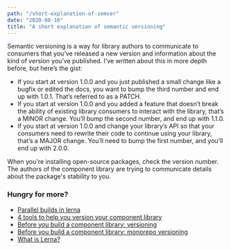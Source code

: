 ```yaml
---
path: "/short-explanation-of-semver"
date: "2020-08-10"
title: "A short explanation of semantic versioning"
---
```


Semantic versioning is a way for library authors to communicate to consumers that you’ve released a new version and information about the kind of version you’ve published. I’ve written about this in more depth before, but here’s the gist:

- If you start at version 1.0.0 and you just published a small change like a bugfix or edited the docs, you want to bump the third number and end up with 1.0.1. That’s referred to as a PATCH.
- If you start at version 1.0.0 and you added a feature that doesn’t break the ability of existing library consumers to interact with the library, that’s a MINOR change. You’ll bump the second number, and end up with 1.1.0.
- If you start at version 1.0.0 and change your library’s API so that your consumers need to rewrite their code to continue using your library, that’s a MAJOR change. You’ll need to bump the first number, and you’ll end up with 2.0.0.

When you're installing open-source packages, check the version number. The authors of the component library are trying to communicate details about the package's stability to you.

### Hungry for more?

- [Parallel builds in lerna](/parallel-builds-in-lerna)
- [4 tools to help you version your component library](/4-tools-to-help-you-version-your-component-library)
- [Before you build a component library: versioning](/library-versioning)
- [Before you build a component library: monorepo versioning](/lerna-monorepo-versioning)
- [What is Lerna?](/what-is-lerna)
